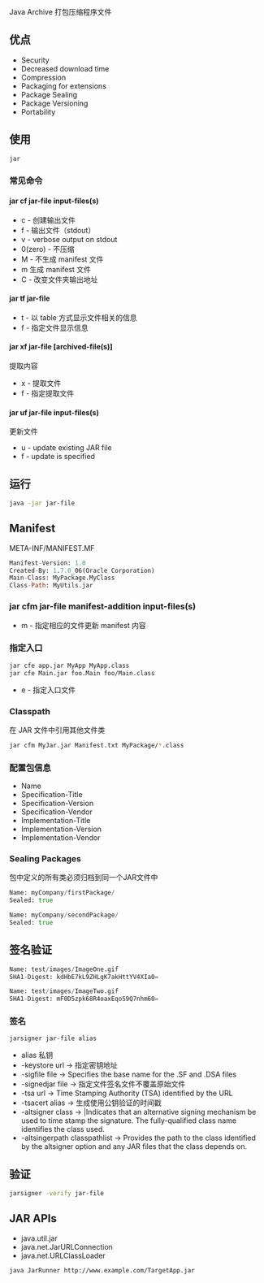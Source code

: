 Java Archive 打包压缩程序文件
## 优点

- Security
- Decreased download time
- Compression
- Packaging for extensions
- Package Sealing
- Package Versioning
- Portability
## 使用

```sh
jar
```
### 常见命令

#### jar cf  jar-file input-files(s)

- c - 创建输出文件
- f - 输出文件（stdout）
- v - verbose output on stdout
- 0(zero) - 不压缩
- M - 不生成 manifest 文件
- m 生成 manifest 文件
- C - 改变文件夹输出地址
#### jar tf jar-file

- t - 以 table 方式显示文件相关的信息
- f - 指定文件显示信息
#### jar xf jar-file \[archived-file(s)\]

提取内容

- x - 提取文件
- f - 指定提取文件
#### jar uf jar-file input-files(s)

更新文件

- u - update existing JAR file
- f - update is specified
## 运行

```sh
java -jar jar-file
```

## Manifest

META-INF/MANIFEST.MF

```mf
Manifest-Version: 1.0
Created-By: 1.7.0_06(Oracle Corporation)
Main-Class: MyPackage.MyClass
Class-Path: MyUtils.jar
```
### jar cfm jar-file manifest-addition input-files(s)

- m - 指定相应的文件更新 manifest 内容
### 指定入口

```sh
jar cfe app.jar MyApp MyApp.class
jar cfe Main.jar foo.Main foo/Main.class
```

- e - 指定入口文件
### Classpath

在 JAR 文件中引用其他文件类

```sh
jar cfm MyJar.jar Manifest.txt MyPackage/*.class
```
### 配置包信息

- Name
- Specification-Title
- Specification-Version
- Specification-Vendor
- Implementation-Title
- Implementation-Version
- Implementation-Vendor
### Sealing Packages

包中定义的所有类必须归档到同一个JAR文件中

```mf
Name: myCompany/firstPackage/
Sealed: true

Name: myCompany/secondPackage/
Sealed: true
```
## 签名验证

```mf
Name: test/images/ImageOne.gif
SHA1-Digest: kdHbE7kL9ZHLgK7akHttYV4XIa0=

Name: test/images/ImageTwo.gif
SHA1-Digest: mF0D5zpk68R4oaxEqoS9Q7nhm60=
```
### 签名

```sh
jarsigner jar-file alias
```

- alias 私钥
- -keystore url -> 指定密钥地址
- -sigfile file -> Specifies the base name for the .SF and .DSA files
- -signedjar file -> 指定文件签名文件不覆盖原始文件
- -tsa url -> Time Stamping Authority (TSA) identified by the URL
- -tsacert alias -> 生成使用公钥验证的时间戳
- -altsigner class -> |Indicates that an alternative signing mechanism be used to time stamp the signature. The fully-qualified class name identifies the class used.
- -altsingerpath classpathlist -> Provides the path to the class identified by the altsigner option and any JAR files that the class depends on.
## 验证

```sh
jarsigner -verify jar-file
```
## JAR APIs

- java.util.jar
- java.net.JarURLConnection
- java.net.URLClassLoader

```sh
java JarRunner http://www.example.com/TargetApp.jar
```